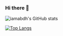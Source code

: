 ### Hi there 👋

![iamabdh's GitHub stats](https://github-readme-stats.vercel.app/api?username=iamabdh)


[![Top Langs](https://github-readme-stats.vercel.app/api/top-langs/?username=iamabdh)](https://github.com/iamabdh/github-readme-stats)
